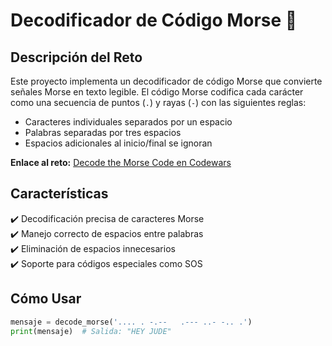 # Decodificador de Código Morse 📡

## Descripción del Reto
Este proyecto implementa un decodificador de código Morse que convierte señales Morse en texto legible. El código Morse codifica cada carácter como una secuencia de puntos (`.`) y rayas (`-`) con las siguientes reglas:

- Caracteres individuales separados por un espacio
- Palabras separadas por tres espacios
- Espacios adicionales al inicio/final se ignoran


**Enlace al reto:** [Decode the Morse Code en Codewars](https://www.codewars.com/kata/54b724efac3d5402db00065e)

## Características
✔️ Decodificación precisa de caracteres Morse  
✔️ Manejo correcto de espacios entre palabras  
✔️ Eliminación de espacios innecesarios  
✔️ Soporte para códigos especiales como SOS  

## Cómo Usar
```python
mensaje = decode_morse('.... . -.--   .--- ..- -.. .')
print(mensaje)  # Salida: "HEY JUDE"